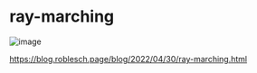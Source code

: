 # ray-marching

![image](https://github.com/roblesch/ray-marching/assets/8890471/99af9c78-ff3c-4483-959c-88282cbfa00a)

https://blog.roblesch.page/blog/2022/04/30/ray-marching.html
